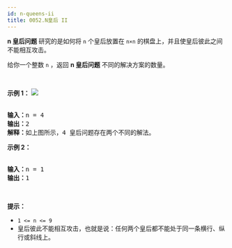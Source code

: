 ```yaml
---
id: n-queens-ii
title: 0052.N皇后 II
---
```

**n 皇后问题** 研究的是如何将 <code>n</code> 个皇后放置在 <code>n×n</code> 的棋盘上，并且使皇后彼此之间不能相互攻击。

给你一个整数 <code>n</code> ，返回 **n 皇后问题** 不同的解决方案的数量。

 



**示例 1：**
![](https://assets.leetcode.com/uploads/2020/11/13/queens.jpg)

<pre><br/><strong>输入：</strong>n = 4<br/><strong>输出：</strong>2<br/><strong>解释：</strong>如上图所示，4 皇后问题存在两个不同的解法。<br/></pre>

**示例 2：**


<pre><br/><strong>输入：</strong>n = 1<br/><strong>输出：</strong>1<br/></pre>

 

**提示：**


- <code>1 &lt;= n &lt;= 9</code>
- 皇后彼此不能相互攻击，也就是说：任何两个皇后都不能处于同一条横行、纵行或斜线上。


